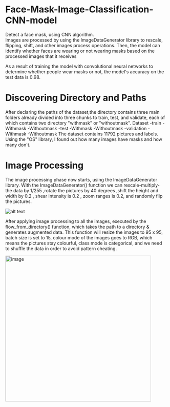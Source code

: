 # Face-Mask-Image-Classification-CNN-model
 Detect a face mask, using CNN algorithm.  
 Images are processed by using the ImageDataGenerator library to rescale, flipping, shift, and other images process operations. 
 Then, the model can identify whether faces are wearing or not wearing masks based on the processed images that it receives
 
 As a result of training the model with convolutional neural networks to determine whether people wear masks or not, the model's accuracy on the test data is 0.98.
 
# Discovering Directory and Paths
After declaring the paths of the dataset,the directory contains three main folders already divided into three chunks to train, test, and validate, each of which contains two directory "withmask" or "withoutmask". Dataset -train -Withmask -Withoutmask -test -Withmask -Withoutmask -validation -Withmask -Withoutmask The dataset contains 11792 pictures and labels. Using the "OS" library, I found out how many images have masks and how many don't.

# Image Processing
The image processing phase now starts, using the ImageDataGenerator library. With the ImageDataGenerator() function we can rescale-multiply- the data by 1/255 ,rotate the pictures by 40 degrees ,shift the height and width by 0.2 , shear intensity is 0.2 , zoom ranges is 0.2, and randomly flip the pictures.

![alt text](http://url/to/img.png)

After applying image processing to all the images, executed by the flow_from_directory() function, which takes the path to a directory & generates augmented data. This function will resize the images to 95 x 95, batch size is set to 15, colour mode of the images goes to RGB, which means the pictures stay colourful, class mode is categorical, and we need to shuffle the data in order to avoid pattern cheating.

<img width="455" alt="image" src="https://user-images.githubusercontent.com/87046282/210136673-ac122fb9-4ca6-46fd-a225-b2a7d723fcd0.png">
